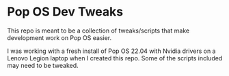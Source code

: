 # Pop OS Dev Tweaks

This repo is meant to be a collection of tweaks/scripts that 
make development work on Pop OS easier.

I was working with a fresh install of Pop OS 22.04
with Nvidia drivers on a Lenovo Legion laptop when
I created this repo. Some of the scripts included 
may need to be tweaked.